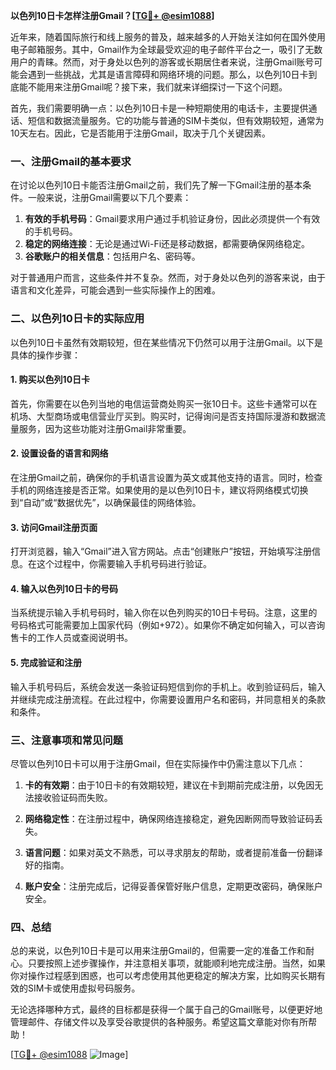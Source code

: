 **以色列10日卡怎样注册Gmail？[[TG💪+ @esim1088](https://t.me/s/esim1088)]**

近年来，随着国际旅行和线上服务的普及，越来越多的人开始关注如何在国外使用电子邮箱服务。其中，Gmail作为全球最受欢迎的电子邮件平台之一，吸引了无数用户的青睐。然而，对于身处以色列的游客或长期居住者来说，注册Gmail账号可能会遇到一些挑战，尤其是语言障碍和网络环境的问题。那么，以色列10日卡到底能不能用来注册Gmail呢？接下来，我们就来详细探讨一下这个问题。

首先，我们需要明确一点：以色列10日卡是一种短期使用的电话卡，主要提供通话、短信和数据流量服务。它的功能与普通的SIM卡类似，但有效期较短，通常为10天左右。因此，它是否能用于注册Gmail，取决于几个关键因素。

### 一、注册Gmail的基本要求

在讨论以色列10日卡能否注册Gmail之前，我们先了解一下Gmail注册的基本条件。一般来说，注册Gmail需要以下几个要素：

1. **有效的手机号码**：Gmail要求用户通过手机验证身份，因此必须提供一个有效的手机号码。
2. **稳定的网络连接**：无论是通过Wi-Fi还是移动数据，都需要确保网络稳定。
3. **谷歌账户的相关信息**：包括用户名、密码等。

对于普通用户而言，这些条件并不复杂。然而，对于身处以色列的游客来说，由于语言和文化差异，可能会遇到一些实际操作上的困难。

### 二、以色列10日卡的实际应用

以色列10日卡虽然有效期较短，但在某些情况下仍然可以用于注册Gmail。以下是具体的操作步骤：

#### 1. 购买以色列10日卡

首先，你需要在以色列当地的电信运营商处购买一张10日卡。这些卡通常可以在机场、大型商场或电信营业厅买到。购买时，记得询问是否支持国际漫游和数据流量服务，因为这些功能对注册Gmail非常重要。

#### 2. 设置设备的语言和网络

在注册Gmail之前，确保你的手机语言设置为英文或其他支持的语言。同时，检查手机的网络连接是否正常。如果使用的是以色列10日卡，建议将网络模式切换到“自动”或“数据优先”，以确保最佳的网络体验。

#### 3. 访问Gmail注册页面

打开浏览器，输入“Gmail”进入官方网站。点击“创建账户”按钮，开始填写注册信息。在这个过程中，你需要输入手机号码进行验证。

#### 4. 输入以色列10日卡的号码

当系统提示输入手机号码时，输入你在以色列购买的10日卡号码。注意，这里的号码格式可能需要加上国家代码（例如+972）。如果你不确定如何输入，可以咨询售卡的工作人员或查阅说明书。

#### 5. 完成验证和注册

输入手机号码后，系统会发送一条验证码短信到你的手机上。收到验证码后，输入并继续完成注册流程。在此过程中，你需要设置用户名和密码，并同意相关的条款和条件。

### 三、注意事项和常见问题

尽管以色列10日卡可以用于注册Gmail，但在实际操作中仍需注意以下几点：

1. **卡的有效期**：由于10日卡的有效期较短，建议在卡到期前完成注册，以免因无法接收验证码而失败。
   
2. **网络稳定性**：在注册过程中，确保网络连接稳定，避免因断网而导致验证码丢失。

3. **语言问题**：如果对英文不熟悉，可以寻求朋友的帮助，或者提前准备一份翻译好的指南。

4. **账户安全**：注册完成后，记得妥善保管好账户信息，定期更改密码，确保账户安全。

### 四、总结

总的来说，以色列10日卡是可以用来注册Gmail的，但需要一定的准备工作和耐心。只要按照上述步骤操作，并注意相关事项，就能顺利地完成注册。当然，如果你对操作过程感到困惑，也可以考虑使用其他更稳定的解决方案，比如购买长期有效的SIM卡或使用虚拟号码服务。

无论选择哪种方式，最终的目标都是获得一个属于自己的Gmail账号，以便更好地管理邮件、存储文件以及享受谷歌提供的各种服务。希望这篇文章能对你有所帮助！

[[TG💪+ @esim1088](https://t.me/s/esim1088) ![Image](https://i.postimg.cc/4NQfJmqS/Snipaste-2025-05-13-00-14-12.png)]